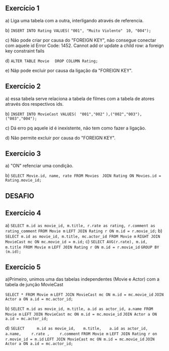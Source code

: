 ## Exercício 1

a) Liga uma tabela com a outra, interligando através de referencia.

b)
```INSERT INTO Rating VALUES(```
 ```"001", "Muito Violento" ``` 
 ```10, "004");```

c) Não pode criar por causa do "FOREIGN KEY", não consegue conectar com aquele id
Error Code: 1452. Cannot add or update a child row: a foreign key constraint fails 


d)
```ALTER TABLE Movie ``` 
``` DROP COLUMN Rating;``` 

e) Nãp pode excluir por causa da ligação da "FOREIGN KEY".

## Exercício 2

a) essa tabela serve relaciona a tabela de filmes com a tabela de atores através dos respectivos ids.

b)
```INSERT INTO MovieCast VALUES(```
``` "001","002"```
```),("002","003"),("003","004");```

c) Dá erro pq aquele id é inexistente, não tem como fazer a ligação.

d) Não permite excluir por causa do "FOREIGN KEY".

## Exercício 3

a) "ON" refenciar uma condição.

b)
```SELECT Movie.id, name, rate FROM Movies ```
```JOIN Rating ON Movies.id = Rating.movie_id;```

## DESAFIO

## Exercício 4

a) 
```SELECT m.id as movie_id, m.title, r.rate as rating, r.comment as rating_comment```
```FROM Movie m```
```LEFT JOIN Rating r ON m.id = r.movie_id;```
b)
```SELECT m.id as movie_id, m.title, mc.actor_id FROM Movie m```
```RIGHT JOIN MovieCast mc ON mc.movie_id = m.id;```
c)
```SELECT AVG(r.rate), m.id, m.title FROM Movie m```
```LEFT JOIN Rating r ON m.id = r.movie_id```
```GROUP BY (m.id);```

## Exercício 5

a)Primeiro, unimos uma das tabelas independentes (Movie e Actor) com a tabela de junção MovieCast

```SELECT * FROM Movie m```
```LEFT JOIN MovieCast mc ON m.id = mc.movie_id```
```JOIN Actor a ON a.id = mc.actor_id;```

b)
```SELECT m.id as movie_id, m.title, a.id as actor_id, a.name FROM Movie m```
```LEFT JOIN MovieCast mc ON m.id = mc.movie_id```
```JOIN Actor a ON a.id = mc.actor_id;```


d)
```SELECT ```
```		m.id as movie_id, ```
```    m.title, ```
```    a.id as actor_id, ```
```     a.name, ```
```     r.rate , ```
```     r.comment ```
```FROM Movie m```
```LEFT JOIN Rating r on r.movie_id = m.id```
```LEFT JOIN MovieCast mc ON m.id = mc.movie_id```
```JOIN Actor a ON a.id = mc.actor_id;```